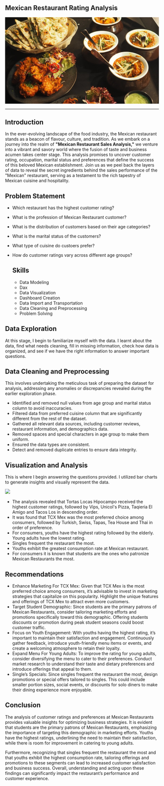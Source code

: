 ## Mexican Restaurant Rating Analysis

![](restaurant_1.jpeg)
***
## Introduction
In the ever-evolving landscape of the food industry, the Mexican restaurant stands as a beacon of flavour, culture, and tradition. As we embark on a journey into the realm of **"Mexican Restaurant Sales Analysis,"** we venture into a vibrant and savory world where the fusion of taste and business acumen takes center stage. This analysis promises to uncover customer rating, occupation, marital status and preferences that define the success of this beloved Mexican establishment. Join us as we peel back the layers of data to reveal the secret ingredients behind the sales performance of the "Mexican" restaurant, serving as a testament to the rich tapestry of Mexican cuisine and hospitality.

## Problem Statement

- Which restaurant has the highest customer rating?
- What is the profession of Mexican Restaurant customer?
- What is the distribution of customers based on their age categories?
- What is the marital status of the customers?
- What type of cuisine do custoers prefer?
- How do customer ratings vary across different age groups?

  ## Skills
  
  - Data Modeling
  - Dax
  - Data Visualization
  - Dashboard Creation
  - Data Import and Transportation
  - Data Cleaning and Preprocessing
  - Problem Solving

## Data Exploration

At this stage, I begin to familiarize myself with the data. I learnt about the data, find what needs cleaning, fill in missing information, check how data is organized, and see if we have the right information to answer important questions.

## Data Cleaning and Preprocessing

This involves undertaking the meticulous task of preparing the dataset for analysis, addressing any anomalies or discrepancies revealed during the earlier exploration phase.
- Identified and removed null values from age group and marital status column to avoid inaccuracies.
- Filtered data from preferred cuisine column that are significantly different from the rest of the dataset.
- Gathered all relevant data sources, including customer reviews, restaurant information, and demographics data.
- Removed spaces and special characters in age group to make them uniform.
- Ensured the data types are consistent.
- Detect and removed duplicate entries to ensure data integrity.

## Visualization and Analysis
This is where I begin answering the questions provided. I utilized bar charts to generate insights and visually represent the data.

![](mexicanq.PNG)

- The analysis revealed that Tortas Locas Hipocampo received the highest customer ratings, followed by Vips, Unicol's Pizza, Taqieria El Amigo and Tacos Los in descending order.
- It was found that TCX Mex was the most preferred choice among consumers, followed by Turkish, Swiss, Tapas, Tea House and Thai in order of preference.
- For consumers, youths have the highest rating followed by the elderly. Young adults have the lowest rating.
- Singles frequent the restaurant the most.
- Youths exhibit the greatest consumption rate at Mexican restaurant.
- For consumers it is known that students are the ones who patronize Mexican Restaurants the most.
   
## Recommendations
- Enhance Marketing For TCX Mex: Given that TCX Mex is the most preferred choice among consumers, it’s advisable to invest in marketing strategies that capitalize on this popularity. Highlight the unique features and offerings of TCX Mex to attract even more customers.
- Target Student Demographic: Since students are the primary patrons of Mexican Restaurants, consider tailoring marketing efforts and promotions specifically toward this demographic. Offering students discounts or promotion during peak student seasons could boost customer traffic.
- Focus on Youth Engagement: With youths having the highest rating, it’s important to maintain their satisfaction and engagement. Continuously gather feedback, introduce youth-friendly menu items or events, and create a welcoming atmosphere to retain their loyalty.
- Expand Menu For Young Adults: To improve the rating for young adults, consider diversifying the menu to cater to their preferences. Conduct market research to understand their taste and dietary preferences and introduce offerings that appeal to them.
- Single’s Specials: Since singles frequent the restaurant the most, design promotions or special offers tailored to singles. This could include smaller portion sizes, social events, or discounts for solo diners to make their dining experience more enjoyable.

## Conclusion

The analysis of customer ratings and preferences at Mexican Restaurants provides valuable insights for optimizing business strategies. It is evident that students are the primary patrons of Mexican Restaurants, emphasizing the importance of targeting this demographic in marketing efforts. Youths have the highest ratings, underlining the need to maintain their satisfaction, while there is room for improvement in catering to young adults.

Furthermore, recognizing that singles frequent the restaurant the most and that youths exhibit the highest consumption rate, tailoring offerings and promotions to these segments can lead to increased customer satisfaction and business success. Overall, understanding and acting upon these findings can significantly impact the restaurant’s performance and customer experience.







